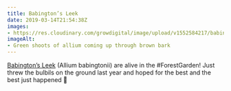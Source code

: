```yaml
---
title: Babington’s Leek
date: 2019-03-14T21:54:38Z
images: 
- https://res.cloudinary.com/growdigital/image/upload/v1552584217/babingtons-046C0643.jpg
imageAlt: 
- Green shoots of allium coming up through brown bark
---
```


[Babington’s Leek](https://pfaf.org/user/plant.aspx?latinname=Allium+ampeloprasum+babingtonii) (Allium babingtonii) are alive in the #ForestGarden! Just threw the bulbils on the ground last year and hoped for the best and the best just happened 🙂
